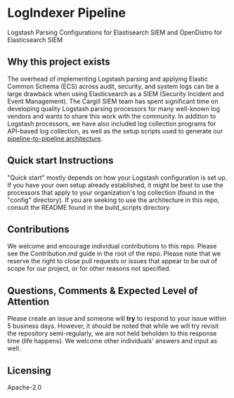 # LogIndexer Pipeline
Logstash Parsing Configurations for Elastisearch SIEM and OpenDistro for Elasticsearch SIEM


## Why this project exists
The overhead of implementing Logstash parsing and applying Elastic Common Schema (ECS) across audit, security, and 
system logs can be a large drawback when using Elasticsearch as a SIEM (Security Incident and Event Management). The 
Cargill SIEM team has spent significant time on developing quality Logstash parsing processors for many well-known log
vendors and wants to share this work with the community. In addition to Logstash processors, we have also included log 
collection programs for API-based log collection, as well as the setup scripts used to generate our [pipeline-to-pipeline
architecture](https://www.elastic.co/guide/en/logstash/current/pipeline-to-pipeline.html). 


## Quick start Instructions
"Quick start" mostly depends on how your Logstash configuration is set up. If you have your own setup already established,
it might be best to use the processors that apply to your organization's log collection (found in the "config" directory). 
If you are seeking to use the architecture in this repo, consult the README found in the build_scripts directory.


## Contributions
We welcome and encourage individual contributions to this repo. Please see the Contribution.md guide in the root of the repo.
Please note that we reserve the right to close pull requests or issues that appear to be out of scope for our project, or 
for other reasons not specified.


## Questions, Comments & Expected Level of Attention
Please create an issue and someone will **try** to respond to your issue within 5 business days. However, it should be
noted that while we will try revisit the repository semi-regularly, we are not held beholden to this response time (life happens).
We welcome other individuals' answers and input as well.


## Licensing
Apache-2.0
